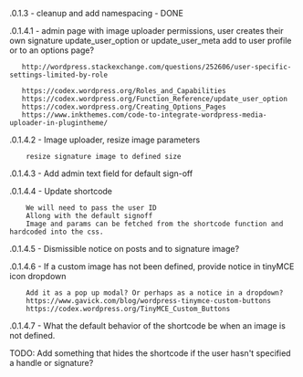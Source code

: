 .0.1.3 - cleanup and add namespacing - DONE

.0.1.4.1 - admin page with image uploader
       permissions, user creates their own signature
       update_user_option or update_user_meta
       add to user profile or to an options page?
                
       http://wordpress.stackexchange.com/questions/252606/user-specific-settings-limited-by-role
           
       https://codex.wordpress.org/Roles_and_Capabilities
       https://codex.wordpress.org/Function_Reference/update_user_option
       https://codex.wordpress.org/Creating_Options_Pages
       https://www.inkthemes.com/code-to-integrate-wordpress-media-uploader-in-plugintheme/

.0.1.4.2 - Image uploader, resize image parameters 

        resize signature image to defined size

.0.1.4.3 - Add admin text field for default sign-off

.0.1.4.4 - Update shortcode
           
        We will need to pass the user ID
        Allong with the default signoff
        Image and params can be fetched from the shortcode function and hardcoded into the css. 
 
.0.1.4.5 - Dismissible notice on posts and to signature image? 
            
.0.1.4.6 - If a custom image has not been defined, provide notice in tinyMCE icon dropdown
        
        Add it as a pop up modal? Or perhaps as a notice in a dropdown?
        https://www.gavick.com/blog/wordpress-tinymce-custom-buttons
        https://codex.wordpress.org/TinyMCE_Custom_Buttons
    
.0.1.4.7 - What the default behavior of the shortcode be when an image is not defined. 


TODO:
Add something that hides the shortcode if the user hasn't specified a handle or signature?
